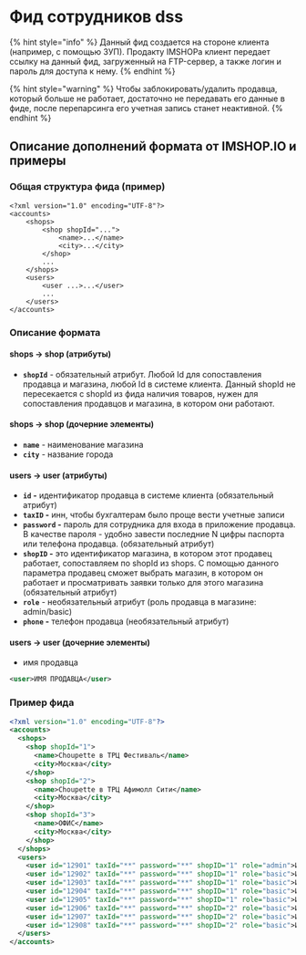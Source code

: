 # Фид сотрудников dss

{% hint style="info" %}
Данный фид создается на стороне клиента (например, с помощью ЗУП). Продакту IMSHOPa клиент передает ссылку на данный фид, загруженный на FTP-сервер, а также логин и пароль для доступа к нему.
{% endhint %}

{% hint style="warning" %}
Чтобы заблокировать/удалить продавца, который больше не работает, достаточно не передавать его данные в фиде, после перепарсинга его учетная запись станет неактивной.
{% endhint %}

## Описание дополнений формата от IMSHOP.IO и примеры

### Общая структура фида (пример)

```markup
<?xml version="1.0" encoding="UTF-8"?>
<accounts>
	<shops>
		<shop shopId="...">
			<name>...</name>
			<city>...</city>
		</shop> 
		...
	</shops>
	<users>
		<user ...>...</user>
		...
	</users>
</accounts>

```

### Описание формата

#### **shops -> shop (атрибуты)**

* **`shopId`** - обязательный атрибут. Любой Id для сопоставления продавца и магазина, любой Id в системе клиента. Данный shopId не пересекается с shopId из фида наличия товаров, нужен для сопоставления продавцов и магазина, в котором они работают.

#### **shops -> shop (дочерние элементы)**

* **`name`** - наименование магазина
* **`city`** - название города

#### **users -> user (атрибуты)**

* **`id` -** идентификатор продавца в системе клиента (обязательный атрибут)
* **`taxID` -** инн, чтобы бухгалтерам было проще вести учетные записи
* **`password` -** пароль для сотрудника для входа в приложение продавца. В качестве пароля - удобно завести последние N цифры паспорта или телефона продавца. (обязательный атрибут)
* **`shopID` -** это идентификатор магазина, в котором этот продавец работает, сопоставляем по shopId из shops. С помощью данного параметра продавец сможет выбрать магазин, в котором он работает и просматривать заявки только для этого магазина (обязательный атрибут)
* **`role`** - необязательный атрибут (роль продавца в магазине: admin/basic)
* **`phone` -** телефон продавца (необязательный атрибут)

#### **users -> user (дочерние элементы)**

* имя продавца&#x20;

```xml
<user>ИМЯ ПРОДАВЦА</user>
```

### Пример фида

```xml
<?xml version="1.0" encoding="UTF-8"?>
<accounts>
  <shops>
    <shop shopId="1">
      <name>Choupette в ТРЦ Фестиваль</name>
      <city>Москва</city>
    </shop>
    <shop shopId="2">
      <name>Choupette в ТРЦ Афимолл Сити</name>
      <city>Москва</city>
    </shop>
    <shop shopId="3">
      <name>ОФИС</name>
      <city>Москва</city>
    </shop>
  </shops>
  <users>
    <user id="12901" taxId="**" password="**" shopID="1" role="admin">Имя Продавца</user>
    <user id="12902" taxId="**" password="**" shopID="1" role="basic">Имя Продавца</user>
    <user id="12903" taxId="**" password="**" shopID="1" role="basic">Имя Продавца</user>
    <user id="12904" taxId="**" password="**" shopID="1" role="basic">Имя Продавца</user>
    <user id="12905" taxId="**" password="**" shopID="1" role="basic">Имя Продавца</user>
    <user id="12906" taxId="**" password="**" shopID="2" role="basic">Имя Продавца</user>
    <user id="12907" taxId="**" password="**" shopID="2" role="basic">Имя Продавца</user>
    <user id="12908" taxId="**" password="**" shopID="2" role="basic">Имя Продавца</user>
  </users>
</accounts>
```

####
